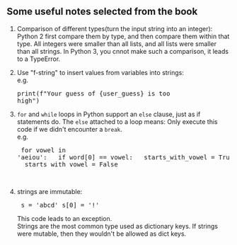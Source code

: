 ## Some useful notes selected from the book

1. Comparison of different types(turn the input string into an     integer): <br>
Python 2 first compare them by type, and then compare them within that type. All integers were smaller than all lists, and all lists were smaller than all strings. In Python 3, you cnnot make such a comparison, it leads to a TypeError.

2. Use "f-string" to insert values from variables into strings:<br> e.g. <pre>print(f"Your guess of {user_guess} is too high")</pre>

3. `for` and `while` loops in Python support an `else` clause, just as if statements do. The `else` attached to a loop means: Only execute this code if we didn't encounter a `break`.<br>
e.g. <pre>
for vowel in 'aeiou':
&nbsp;  if word[0] == vowel:
&nbsp;      starts_with_vowel = True
&nbsp;      break
else:
&nbsp;  starts_with_vowel = False
</pre><br>

4. strings are immutable: <pre>
s = 'abcd'
s[0] = '!'</pre>
This code leads to an exception.<br>
Strings are the most common type used as dictionary keys. If strings were mutable, then they wouldn't be allowed as dict keys.

